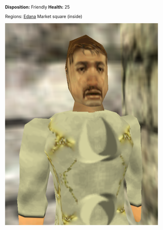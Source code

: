 **Disposition:** Friendly
**Health:** 25

Regions:
	[Edana](../../Regions/Edana.md)
		Market square (inside)

![](../../articleassets/npc/npc-edric.png)